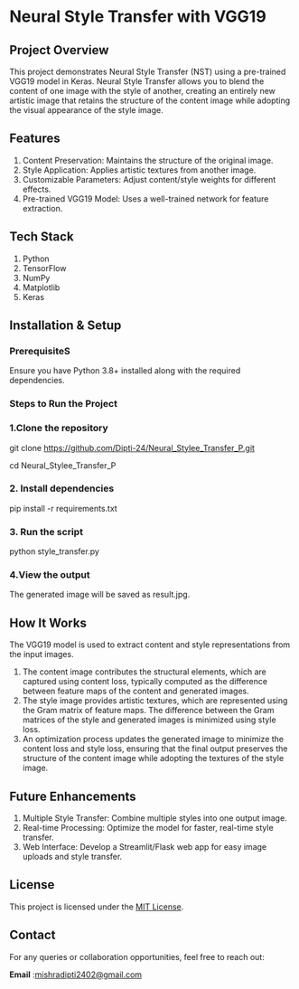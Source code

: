# Neural Style Transfer with VGG19

## Project Overview

This project demonstrates Neural Style Transfer (NST) using a pre-trained VGG19 model in Keras. Neural Style Transfer allows you to blend the content of one image with the style of another, creating an entirely new artistic image that retains the structure of the content image while adopting the visual appearance of the style image.

## Features

1. Content Preservation: Maintains the structure of the original image.
2. Style Application: Applies artistic textures from another image.
3. Customizable Parameters: Adjust content/style weights for different effects.
4. Pre-trained VGG19 Model: Uses a well-trained network for feature extraction.

## Tech Stack
1. Python
2. TensorFlow
3. NumPy
4. Matplotlib
5. Keras
   

## Installation & Setup

### PrerequisiteS
Ensure you have Python 3.8+ installed along with the required dependencies.

### Steps to Run the Project

### 1.Clone the repository
git clone https://github.com/Dipti-24/Neural_Stylee_Transfer_P.git

cd Neural_Stylee_Transfer_P

### 2. Install dependencies
pip install -r requirements.txt  

### 3. Run the script
python style_transfer.py 

### 4.View the output
The generated image will be saved as result.jpg.

## How It Works
The VGG19 model is used to extract content and style representations from the input images.
1. The content image contributes the structural elements, which are captured using content loss, typically computed as the difference between feature maps of the content and generated images.
2. The style image provides artistic textures, which are represented using the Gram matrix of feature maps. The difference between the Gram matrices of the style and generated images is minimized using style loss.
3. An optimization process updates the generated image to minimize the content loss and style loss, ensuring that the final output preserves the structure of the content image while adopting the textures of the style image.
   
## Future Enhancements
1. Multiple Style Transfer: Combine multiple styles into one output image.
2. Real-time Processing: Optimize the model for faster, real-time style transfer.
3. Web Interface: Develop a Streamlit/Flask web app for easy image uploads and style transfer.

## License
This project is licensed under the [MIT License](https://github.com/Dipti-24/Neural_Stylee_Transfer_P/blob/main/LICENSE).

## Contact
For any queries or collaboration opportunities, feel free to reach out:

  **Email** :mishradipti2402@gmail.com
  
 


